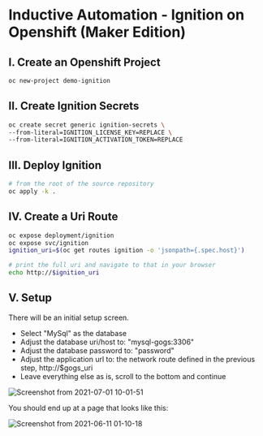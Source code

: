 # Inductive Automation - Ignition on Openshift (Maker Edition)

## I. Create an Openshift Project

```bash
oc new-project demo-ignition
```

## II. Create Ignition Secrets

```bash
oc create secret generic ignition-secrets \
--from-literal=IGNITION_LICENSE_KEY=REPLACE \
--from-literal=IGNITION_ACTIVATION_TOKEN=REPLACE
```

## III. Deploy Ignition

```bash
# from the root of the source repository
oc apply -k .
```

## IV. Create a Uri Route

```bash
oc expose deployment/ignition
oc expose svc/ignition
ignition_uri=$(oc get routes ignition -o 'jsonpath={.spec.host}')

# print the full uri and navigate to that in your browser
echo http://$ignition_uri
```

## V. Setup

There will be an initial setup screen. 
- Select "MySql" as the database 
- Adjust the database uri/host to: "mysql-gogs:3306"
- Adjust the database password to: "password"
- Adjust the application url to: the network route defined in the previous step, http://$gogs_uri
- Leave everything else as is, scroll to the bottom and continue

![Screenshot from 2021-07-01 10-01-51](https://user-images.githubusercontent.com/61749/124146545-7aa97a00-da53-11eb-861c-36102eb02a7c.png)

You should end up at a page that looks like this:

![Screenshot from 2021-06-11 01-10-18](https://user-images.githubusercontent.com/61749/121639258-e2bb0080-ca51-11eb-89e0-c5006745efc3.png)


